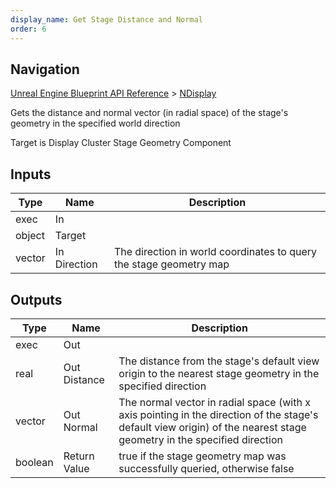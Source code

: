 ```yaml
---
display_name: Get Stage Distance and Normal
order: 6
---
```

## Navigation

[Unreal Engine Blueprint API Reference](https://dev.epicgames.com/documentation/en-us/unreal-engine/BlueprintAPI) > [NDisplay](https://dev.epicgames.com/documentation/en-us/unreal-engine/BlueprintAPI/NDisplay)

Gets the distance and normal vector (in radial space) of the stage's geometry in the specified world direction

Target is Display Cluster Stage Geometry Component

## Inputs

| Type | Name | Description |
| --- | --- | --- |
| exec | In |  |
| object | Target |  |
| vector | In Direction | The direction in world coordinates to query the stage geometry map |

## Outputs

| Type | Name | Description |
| --- | --- | --- |
| exec | Out |  |
| real | Out Distance | The distance from the stage's default view origin to the nearest stage geometry in the specified direction |
| vector | Out Normal | The normal vector in radial space (with x axis pointing in the direction of the stage's default view origin) of the nearest stage geometry in the specified direction |
| boolean | Return Value | true if the stage geometry map was successfully queried, otherwise false |
